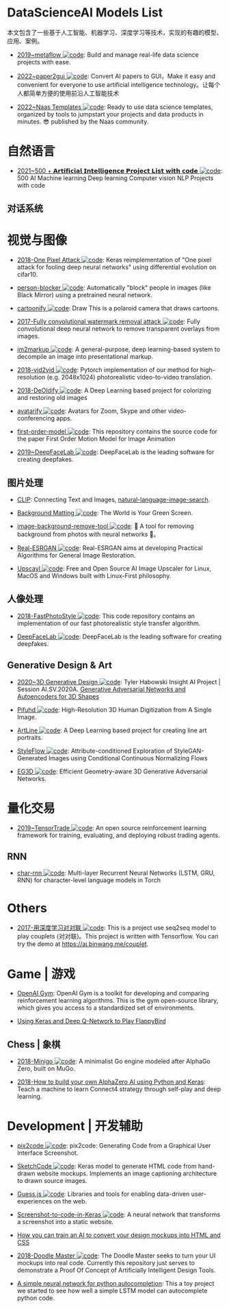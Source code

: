 # DataScienceAI Models List

本文包含了一些基于人工智能、机器学习、深度学习等技术，实现的有趣的模型、应用、案例。

- [2019~metaflow ![code](https://ng-tech.icu/assets/code.svg)](https://github.com/Netflix/metaflow): Build and manage real-life data science projects with ease.

- [2022~paper2gui ![code](https://ng-tech.icu/assets/code.svg)](https://github.com/Baiyuetribe/paper2gui): Convert AI papers to GUI，Make it easy and convenient for everyone to use artificial intelligence technology。让每个人都简单方便的使用前沿人工智能技术

- [2022~Naas Templates ![code](https://ng-tech.icu/assets/code.svg)](https://github.com/jupyter-naas/awesome-notebooks): Ready to use data science templates, organized by tools to jumpstart your projects and data products in minutes. 😎 published by the Naas community.

# 自然语言

- [2021~500 + 𝗔𝗿𝘁𝗶𝗳𝗶𝗰𝗶𝗮𝗹 𝗜𝗻𝘁𝗲𝗹𝗹𝗶𝗴𝗲𝗻𝗰𝗲 𝗣𝗿𝗼𝗷𝗲𝗰𝘁 𝗟𝗶𝘀𝘁 𝘄𝗶𝘁𝗵 𝗰𝗼𝗱𝗲 ![code](https://ng-tech.icu/assets/code.svg)](https://github.com/ashishpatel26/500-AI-Machine-learning-Deep-learning-Computer-vision-NLP-Projects-with-code): 500 AI Machine learning Deep learning Computer vision NLP Projects with code

## 对话系统

# 视觉与图像

- [2018-One Pixel Attack ![code](https://ng-tech.icu/assets/code.svg)](https://github.com/Hyperparticle/one-pixel-attack-keras): Keras reimplementation of "One pixel attack for fooling deep neural networks" using differential evolution on cifar10.

- [person-blocker ![code](https://ng-tech.icu/assets/code.svg)](https://github.com/minimaxir/person-blocker): Automatically "block" people in images (like Black Mirror) using a pretrained neural network.

- [cartoonify ![code](https://ng-tech.icu/assets/code.svg)](https://github.com/danmacnish/cartoonify): Draw This is a polaroid camera that draws cartoons.

- [2017-Fully convolutional watermark removal attack ![code](https://ng-tech.icu/assets/code.svg)](https://github.com/marcbelmont/cnn-watermark-removal): Fully convolutional deep neural network to remove transparent overlays from images.

- [im2markup ![code](https://ng-tech.icu/assets/code.svg)](https://github.com/harvardnlp/im2markup): A general-purpose, deep learning-based system to decompile an image into presentational markup.

- [2018-vid2vid ![code](https://ng-tech.icu/assets/code.svg)](https://github.com/NVIDIA/vid2vid): Pytorch implementation of our method for high-resolution (e.g. 2048x1024) photorealistic video-to-video translation.

- [2018-DeOldify ![code](https://ng-tech.icu/assets/code.svg)](https://github.com/jantic/DeOldify): A Deep Learning based project for colorizing and restoring old images

- [avatarify ![code](https://ng-tech.icu/assets/code.svg)](https://github.com/alievk/avatarify): Avatars for Zoom, Skype and other video-conferencing apps.

- [first-order-model ![code](https://ng-tech.icu/assets/code.svg)](https://github.com/AliaksandrSiarohin/first-order-model): This repository contains the source code for the paper First Order Motion Model for Image Animation

- [2019~DeepFaceLab ![code](https://ng-tech.icu/assets/code.svg)](https://github.com/iperov/DeepFaceLab): DeepFaceLab is the leading software for creating deepfakes.

## 图片处理

- [CLIP](https://openai.com/blog/clip/): Connecting Text and Images, [natural-language-image-search](https://github.com/haltakov/natural-language-image-search#on-your-machine).

- [Background Matting ![code](https://ng-tech.icu/assets/code.svg)](https://github.com/senguptaumd/Background-Matting): The World is Your Green Screen.

- [image-background-remove-tool ![code](https://ng-tech.icu/assets/code.svg)](https://github.com/OPHoperHPO/image-background-remove-tool): 🥧 A tool for removing background from photos with neural networks 🥧。

- [Real-ESRGAN ![code](https://ng-tech.icu/assets/code.svg)](https://github.com/xinntao/Real-ESRGAN): Real-ESRGAN aims at developing Practical Algorithms for General Image Restoration.

- [Upscayl ![code](https://ng-tech.icu/assets/code.svg)](https://github.com/upscayl/upscayl): Free and Open Source AI Image Upscaler for Linux, MacOS and Windows built with Linux-First philosophy.

## 人像处理

- [2018-FastPhotoStyle ![code](https://ng-tech.icu/assets/code.svg)](https://github.com/NVIDIA/FastPhotoStyle): This code repository contains an implementation of our fast photorealistic style transfer algorithm.

- [DeepFaceLab ![code](https://ng-tech.icu/assets/code.svg)](https://github.com/iperov/DeepFaceLab): DeepFaceLab is the leading software for creating deepfakes.

## Generative Design & Art

- [2020~3D Generative Design ![code](https://ng-tech.icu/assets/code.svg)](https://github.com/starstorms9/shape): Tyler Habowski Insight AI Project | Session AI.SV.2020A. [Generative Adversarial Networks and Autoencoders for 3D Shapes](https://github.com/marian42/shapegan)

- [Pifuhd ![code](https://ng-tech.icu/assets/code.svg)](https://github.com/facebookresearch/pifuhd): High-Resolution 3D Human Digitization from A Single Image.

- [ArtLine ![code](https://ng-tech.icu/assets/code.svg)](https://github.com/vijishmadhavan/ArtLine): A Deep Learning based project for creating line art portraits.

- [StyleFlow ![code](https://ng-tech.icu/assets/code.svg)](https://github.com/RameenAbdal/StyleFlow): Attribute-conditioned Exploration of StyleGAN-Generated Images using Conditional Continuous Normalizing Flows

- [EG3D ![code](https://ng-tech.icu/assets/code.svg)](https://github.com/NVlabs/eg3d): Efficient Geometry-aware 3D Generative Adversarial Networks.

# 量化交易

- [2019~TensorTrade ![code](https://ng-tech.icu/assets/code.svg)](https://github.com/notadamking/tensortrade): An open source reinforcement learning framework for training, evaluating, and deploying robust trading agents.

## RNN

- [char-rnn ![code](https://ng-tech.icu/assets/code.svg)](https://github.com/karpathy/char-rnn): Multi-layer Recurrent Neural Networks (LSTM, GRU, RNN) for character-level language models in Torch

# Others

- [2017-用深度学习对对联 ![code](https://ng-tech.icu/assets/code.svg)](https://github.com/wb14123/seq2seq-couplet): This is a project use seq2seq model to play couplets (对对联)。This project is written with Tensorflow. You can try the demo at https://ai.binwang.me/couplet.

# Game | 游戏

- [OpenAI Gym](https://github.com/openai/gym): OpenAI Gym is a toolkit for developing and comparing reinforcement learning algorithms. This is the gym open-source library, which gives you access to a standardized set of environments.

- [Using Keras and Deep Q-Network to Play FlappyBird](https://yanpanlau.github.io/2016/07/10/FlappyBird-Keras.html)

## Chess | 象棋

- [2018-Minigo ![code](https://ng-tech.icu/assets/code.svg)](https://github.com/tensorflow/minigo): A minimalist Go engine modeled after AlphaGo Zero, built on MuGo.

- [2018-How to build your own AlphaZero AI using Python and Keras](https://parg.co/UiX): Teach a machine to learn Connect4 strategy through self-play and deep learning.

# Development | 开发辅助

- [pix2code ![code](https://ng-tech.icu/assets/code.svg)](https://github.com/tonybeltramelli/pix2code): pix2code: Generating Code from a Graphical User Interface Screenshot.

- [SketchCode ![code](https://ng-tech.icu/assets/code.svg)](https://github.com/ashnkumar/sketch-code): Keras model to generate HTML code from hand-drawn website mockups. Implements an image captioning architecture to drawn source images.

- [Guess.js ![code](https://ng-tech.icu/assets/code.svg)](https://github.com/guess-js/guess): Libraries and tools for enabling data-driven user-experiences on the web.

- [Screenshot-to-code-in-Keras ![code](https://ng-tech.icu/assets/code.svg)](https://github.com/emilwallner/Screenshot-to-code-in-Keras): A neural network that transforms a screenshot into a static website.

- [How you can train an AI to convert your design mockups into HTML and CSS](https://parg.co/UXR)

- [2018-Doodle Master ![code](https://ng-tech.icu/assets/code.svg)](https://github.com/karanchahal/DoodleMaster): The Doodle Master seeks to turn your UI mockups into real code. Currently this repository just serves to demonstrate a Proof Of Concept of Artificially Intelligent Design Tools.

- [A simple neural network for python autocompletion](https://github.com/vpj/python_autocomplete): This a toy project we started to see how well a simple LSTM model can autocomplete python code.
